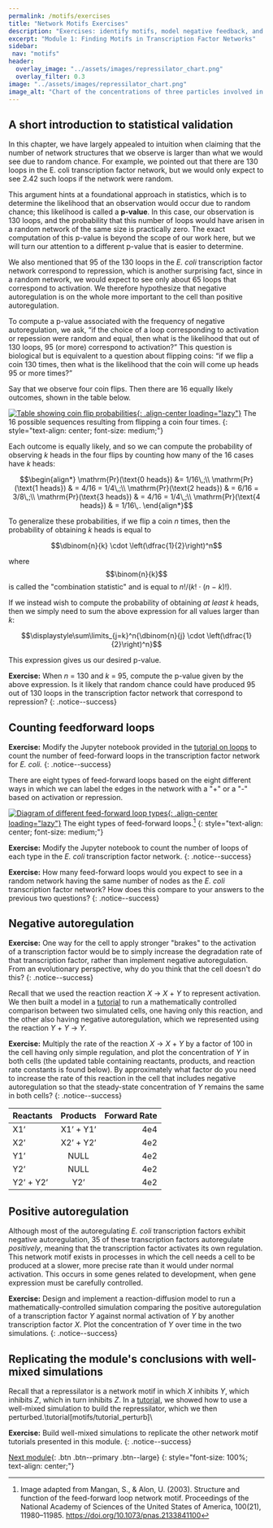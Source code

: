 ```yaml
---
permalink: /motifs/exercises
title: "Network Motifs Exercises"
description: "Exercises: identify motifs, model negative feedback, and analyze oscillatory circuits to reinforce network-motif concepts."
excerpt: "Module 1: Finding Motifs in Transcription Factor Networks"
sidebar:
 nav: "motifs"
header:
  overlay_image: "../assets/images/repressilator_chart.png"
  overlay_filter: 0.3
image: "../assets/images/repressilator_chart.png"
image_alt: "Chart of the concentrations of three particles involved in the repressilator, a synthetic biological oscillating system."
---
```


## A short introduction to statistical validation

In this chapter, we have largely appealed to intuition when claiming that the number of network structures that we observe is larger than what we would see due to random chance. For example, we pointed out that there are 130 loops in the E. coli transcription factor network, but we would only expect to see 2.42 such loops if the network were random.

This argument hints at a foundational approach in statistics, which is to determine the likelihood that an observation would occur due to random chance; this likelihood is called a **p-value**. In this case, our observation is 130 loops, and the probability that this number of loops would have arisen in a random network of the same size is practically zero. The exact computation of this p-value is beyond the scope of our work here, but we will turn our attention to a different p-value that is easier to determine.

We also mentioned that 95 of the 130 loops in the *E. coli* transcription factor network correspond to repression, which is another surprising fact, since in a random network, we would expect to see only about 65 loops that correspond to activation. We therefore hypothesize that negative autoregulation is on the whole more important to the cell than positive autoregulation.

To compute a p-value associated with the frequency of negative autoregulation, we ask, “if the choice of a loop corresponding to activation or repession were random and equal, then what is the likelihood that out of 130 loops, 95 (or more) correspond to activation?” This question is biological but is equivalent to a question about flipping coins: “if we flip a coin 130 times, then what is the likelihood that the coin will come up heads 95 or more times?”

Say that we observe four coin flips. Then there are 16 equally likely outcomes, shown in the table below.

[![Table showing coin flip probabilities](../assets/images/600px/coin_flip_table.png){: .align-center loading="lazy"}](../assets/images/coin_flip_table.png)
The 16 possible sequences resulting from flipping a coin four times.
{: style="text-align: center; font-size: medium;"}

Each outcome is equally likely, and so we can compute the probability of observing *k* heads in the four flips by counting how many of the 16 cases have *k* heads:

$$\begin{align*}
\mathrm{Pr}(\text{0 heads}) &= 1/16\,;\\
\mathrm{Pr}(\text{1 heads}) & = 4/16 = 1/4\,;\\
\mathrm{Pr}(\text{2 heads}) & = 6/16 = 3/8\,;\\
\mathrm{Pr}(\text{3 heads}) & = 4/16 = 1/4\,;\\
\mathrm{Pr}(\text{4 heads}) & = 1/16\,.
\end{align*}$$

To generalize these probabilities, if we flip a coin *n* times, then the probability of obtaining *k* heads is equal to

$$\dbinom{n}{k} \cdot \left(\dfrac{1}{2}\right)^n$$

where $$\binom{n}{k}$$ is called the "combination statistic" and is equal to *n*!/(*k*! · (*n* − *k*)!).

If we instead wish to compute the probability of obtaining *at least* *k* heads, then we simply need to sum the above expression for all values larger than *k*:

$$\displaystyle\sum\limits_{j=k}^n{\dbinom{n}{j} \cdot \left(\dfrac{1}{2}\right)^n}$$

This expression gives us our desired p-value.

**Exercise:** When *n* = 130 and *k* = 95, compute the p-value given by the above expression. Is it likely that random chance could have produced 95 out of 130 loops in the transcription factor network that correspond to repression?
{: .notice--success}

## Counting feedforward loops

**Exercise:** Modify the Jupyter notebook provided in the [tutorial on loops](tutorial_loops) to count the number of feed-forward loops in the transcription factor network for *E. coli.*
{: .notice--success}

There are eight types of feed-forward loops based on the eight different ways in which we can label the edges in the network with a "+" or a "-" based on activation or repression.

[![Diagram of different feed-forward loop types](../assets/images/600px/ffl_types.png){: .align-center loading="lazy"}](../assets/images/ffl_types.png)
The eight types of feed-forward loops.[^ffl]
{: style="text-align: center; font-size: medium;"}

**Exercise:** Modify the Jupyter notebook to count the number of loops of each type in the *E. coli* transcription factor network.
{: .notice--success}

**Exercise:** How many feed-forward loops would you expect to see in a random network having the same number of nodes as the *E. coli* transcription factor network? How does this compare to your answers to the previous two questions?
{: .notice--success}

## Negative autoregulation

**Exercise:** One way for the cell to apply stronger "brakes" to the activation of a transcription factor would be to simply increase the degradation rate of that transcription factor, rather than implement negative autoregulation. From an evolutionary perspective, why do you think that the cell doesn't do this?
{: .notice--success}

Recall that we used the reaction reaction *X* → *X* + *Y* to represent activation. We then built a model in a [tutorial](tutorial_nar_mathematically_controlled) to run a mathematically controlled comparison between two simulated cells, one having only this reaction, and the other also having negative autoregulation, which we represented using the reaction *Y* + *Y* → *Y*.

**Exercise:** Multiply the rate of the reaction *X* → *X* + *Y* by a factor of 100 in the cell having only simple regulation, and plot the concentration of *Y* in both cells (the updated table containing reactants, products, and reaction rate constants is found below). By approximately what factor do you need to increase the rate of this reaction in the cell that includes negative autoregulation so that the steady-state concentration of *Y* remains the same in both cells?
{: .notice--success}

| Reactants |Products|Forward Rate|
|:--------|:-------:|--------:|
| X1’  | X1’ + Y1’ | 4e4 |
| X2’  | X2’ + Y2’ | 4e2 |
| Y1’  | NULL | 4e2 |
| Y2’  | NULL | 4e2 |
|Y2’ + Y2’|Y2’|4e2|

## Positive autoregulation

Although most of the autoregulating *E. coli* transcription factors exhibit negative autoregulation, 35 of these transcription factors autoregulate *positively*, meaning that the transcription factor activates its own regulation. This network motif exists in processes in which the cell needs a cell to be produced at a slower, more precise rate than it would under normal activation. This occurs in some genes related to development, when gene expression must be carefully controlled.

**Exercise:** Design and implement a reaction-diffusion model to run a mathematically-controlled simulation comparing the positive autoregulation of a transcription factor *Y* against normal activation of *Y* by another transcription factor *X*. Plot the concentration of *Y* over time in the two simulations.
{: .notice--success}

## Replicating the module's conclusions with well-mixed simulations

Recall that a repressilator is a network motif in which *X* inhibits *Y*, which inhibits *Z*, which in turn inhibits *Z*. In a [tutorial](tutorial_perturb), we showed how to use a well-mixed simulation to build the repressilator, which we then perturbed.\tutorial[motifs/tutorial_perturb]\\

**Exercise:** Build well-mixed simulations to replicate the other network motif tutorials presented in this module.
{: .notice--success}

[Next module](../chemotaxis/home){: .btn .btn--primary .btn--large}
{: style="font-size: 100%; text-align: center;"}

[^ffl]: Image adapted from Mangan, S., & Alon, U. (2003). Structure and function of the feed-forward loop network motif. Proceedings of the National Academy of Sciences of the United States of America, 100(21), 11980–11985. https://doi.org/10.1073/pnas.2133841100

[^oscillator]: Elowitz, M. B. & Leibler, S. A Synthetic Oscillatory Network of Transcriptional Regulators. Nature 403, 335-338 (2000).

[^scNetwork]: Lee, T. I., Rinaldi, N. J., Robert, F., Odom, D. T., Bar-Joseph, Z., Gerber, G. K., … Young, R. A. (2002). Transcriptional regulatory networks in Saccharomyces cerevisiae. Science, 298(5594), 799–804. https://doi.org/10.1126/science.1075090
